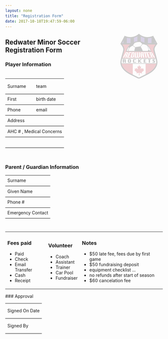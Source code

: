 ```yaml
---
layout: none
title: "Registration Form"
date: 2017-10-18T19:47:59-06:00
---
```

<img style="opacity:0.2" align="right" src="/images/rocketslogo_small.jpg" >

## Redwater Minor Soccer Registration Form

### Player Information

<table width="70%" style="padding-bottom:2em" >    
<tr><td style="border-bottom:1pt solid black; height:3em" >
Surname 
  </td><td style="border-bottom:1pt solid black; height:2em">
  team
  </td></tr><tr><td style="border-bottom:1pt solid black; height:2em">
First 
</td><td style="border-bottom:1pt solid black; height:2em">
birth date
</td></tr><tr><td style="border-bottom:1pt solid black; height:2em">
Phone
</td><td style="border-bottom:1pt solid black; height:2em">
email 
</td></tr><tr><td colspan="2" style="border-bottom:1pt solid black; height:2em">
Address
</td></tr><tr><td colspan="2"  style="border-bottom:1pt solid black; height:2em">
AHC # , Medical Concerns 
</td></tr>
  <tr><td colspan="2"  style="border-bottom:1pt solid black; height:2em">

</td></tr>
</table>

### Parent / Guardian Information

<table width="70%" style="padding-bottom:2em">    
<tr><td style="border-bottom:1pt solid black; height:2em" >
Surname 
</td></tr><tr><td style="border-bottom:1pt solid black; height:2em">
Given Name 
</td></tr><tr><td style="border-bottom:1pt solid black; height:2em">
Phone # 
</td></tr><tr><td style="border-bottom:1pt solid black; height:2em">
Emergency Contact 
</td></tr>
</table>

<table width="100%"><tr><td>
  <h3> Fees paid </h3>
<ul><li>
  Paid
  </li><li>
 Check
</li><li>
 Email Transfer
</li><li>
 Cash
</li><li>
 Receipt 
  </li></ul>
</td><td>
  <h3> Volunteer </h3>
<ul><li>
  Coach
</li><li>
  Assistant
</li><li>
  Trainer
</li><li>
  Car Pool
</li><li>
  Fundraiser
  </li></ul>
</td><td>
  <h3> Notes </h3>
<ul> <li>
  $50 late fee, fees due by first game
</li><li>
 $50 fundraising deposit
</li><li>
  equipment checklist ...
</li><li>
  no refunds after start of season
</li><li>
  $60 cancelation fee
  </li></ul>
</td></tr>
</table>
### Approval

<table width="50%" >    
<tr><td style="border-bottom:1pt solid black; height:3em" >
Signed On Date 
</td></tr><tr><td style="border-bottom:1pt solid black; height:3em">
Signed By
</td></tr>
</table>

